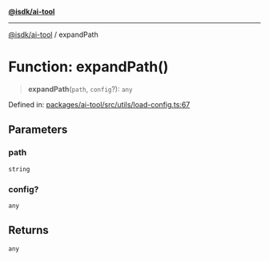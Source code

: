 [**@isdk/ai-tool**](../README.md)

***

[@isdk/ai-tool](../globals.md) / expandPath

# Function: expandPath()

> **expandPath**(`path`, `config`?): `any`

Defined in: [packages/ai-tool/src/utils/load-config.ts:67](https://github.com/isdk/ai-tool.js/blob/c084189f913fb955b91b492de68bd07ce78f8c82/src/utils/load-config.ts#L67)

## Parameters

### path

`string`

### config?

`any`

## Returns

`any`
